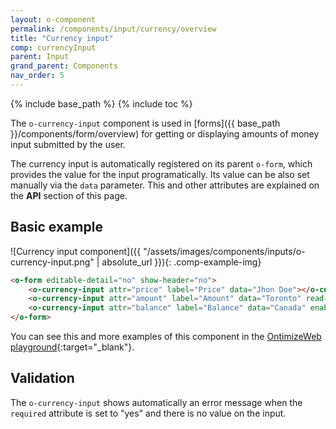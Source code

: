```yaml
---
layout: o-component
permalink: /components/input/currency/overview
title: "Currency input"
comp: currencyInput
parent: Input
grand_parent: Components
nav_order: 5
---
```


{% include base_path %}
{% include toc %}

The `o-currency-input` component is used in [forms]({{ base_path }}/components/form/overview) for getting or displaying amounts of money input submitted by the user.

The currency input is automatically registered on its parent `o-form`, which provides the value for the input programatically. Its value can be also set manually via the `data` parameter. This and other attributes are explained on the **API** section of this page.

## Basic example
![Currency input component]({{ "/assets/images/components/inputs/o-currency-input.png" | absolute_url }}){: .comp-example-img}

```html
<o-form editable-detail="no" show-header="no">
    <o-currency-input attr="price" label="Price" data="Jhon Doe"></o-currency-input>
    <o-currency-input attr="amount" label="Amount" data="Toronto" read-only="no"></o-currency-input>
    <o-currency-input attr="balance" label="Balance" data="Canada" enabled="no"></o-currency-input>
</o-form>
```
You can see this and more examples of this component in the [OntimizeWeb playground]({{site.playgroundurl}}/main/inputs/currency){:target="_blank"}.

## Validation
The `o-currency-input` shows automatically an error message when the `required` attribute is set to "yes" and there is no value on the input.
